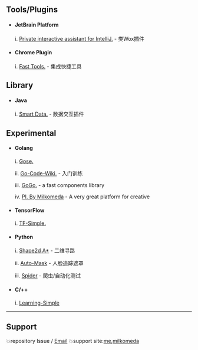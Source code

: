## Tools/Plugins

- #### JetBrain Platform
    i.  [Private interactive assistant for IntelliJ.](https://github.com/lauvinson/Private-interactive-assistant-for-IntelliJ) - 类Wox插件


- #### Chrome Plugin
    i.  [Fast Tools.](https://github.com/milkomeda-org/anybase) - 集成快捷工具


## Library
- #### Java
    i. [Smart Data.](https://github.com/lauvinson/smart-data.git) - 数据交互插件

## Experimental
- #### Golang
    i. [Gose.](https://github.com/lauvinson/gose)

    ii. [Go-Code-Wiki.](https://github.com/lauvinson/go-simple-learning) - 入门训练
    
    iii. [GoGo.](https://github.com/lauvinson/gogo) - a fast components library
    
    iv. [PI. By Milkomeda](https://github.com/milkomeda-org/PI) - A very great platform for creative
- #### TensorFlow
    i. [TF-Simple.](https://github.com/lauvinson/tf-model)
- #### Python
    i. [Shape2d A*](https://github.com/lauvinson/hacker-2019-guitar) - 二维寻路

    ii. [Auto-Mask](https://github.com/lauvinson/auto-mask) - 人脸追踪遮罩
    
    iii. [Spider](https://github.com/lauvinson/myspider) - 爬虫/自动化测试
- #### C/++
    i. [Learning-Simple](https://github.com/lauvinson/c-learn)

---
## Support
:boom:repository Issue / [Email](mailto:wincentlauvinson@gmail.com)
:boom:support site:[me](https://www.lauvinson.com),[milkomeda](https://www.milkomeda.org)

